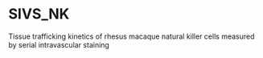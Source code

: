 # SIVS_NK
Tissue trafficking kinetics of rhesus macaque natural killer cells measured by serial intravascular staining
